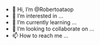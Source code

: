 - 👋 Hi, I’m @Robertoataop
- 👀 I’m interested in ...
- 🌱 I’m currently learning ...
- 💞️ I’m looking to collaborate on ...
- 📫 How to reach me ...

<!---
Robertoataop/Robertoataop is a ✨ special ✨ repository because its `README.md` (this file) appears on your GitHub profile.
You can click the Preview link to take a look at your changes.
--->
